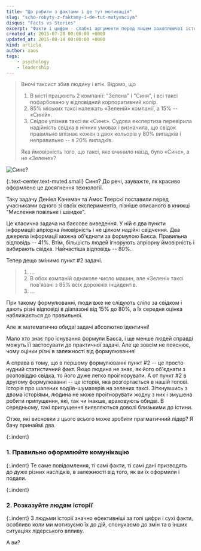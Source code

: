 ```yaml
---
title: "Що робити з фактами і де тут мотивація"
slug: "scho-robyty-z-faktamy-i-de-tut-motyvaciya"
disqus: "Facts vs Stories"
excerpt: "Факти і цифри - слабкі аргументи перед лицем захоплюючої історії..."
created_at: 2015-07-28 00:00:00 +0000
updated_at: 2015-08-14 00:00:00 +0000
kind: article
author: xaos
tags:
    - psychology
    - leadership
---
```


> Вночі таксист збив людину і втік.  Відомо, що
> 
> 1. В місті працюють 2 компанії: "Зелена" і "Синя", і всі таксі пофарбовано у відповідний корпоративний колір.  
> 2. 85% міських таксі належать «Зеленій» компанії, а 15% -- «Синій».
> 3. Свідок упізнав таксі як «Синє». Судова експертиза перевірила надійність свідка в нічних умовах і визначила, що свідок правильно впізнає кожен з двох кольорів у 80% випадків і неправильно -- в 20% випадків.
> 
> Яка ймовірність того, що таксі, яке вчинило наїзд, було «Синє», а не «Зелене»?

![Синє?](http://media.caranddriver.com/images/media/638444/tesla-model-s-photo-640556-s-original.jpg)

{:.text-center.text-muted.small}
Синя? До речі, зауважте, як красиво оформлено це досягнення технології.

Таку задачу Деніел Канеман та Амос Тверскі поставили перед учасниками одного зі своїх експериментів, пізніше описаного в книжці "Мислення повільне і швидке".

Це класична задача на баєсове виведення.  У ній є два пункти інформації: апріорна ймовірність і не цілком надійні свідчення.  Два джерела інформації можна об'єднати за формулою Баєса. Правильна відповідь -- 41%. Втім, більшість людей ігнорують апріорну ймовірність і вибирають свідка. Найчастіша відповідь -- 80%.

Тепер дещо змінимо пункт #2 задачі.

> 1. ...
> 2. В обох компаній однакове число машин, але «Зелені» таксі пов'язані з 85% всіх дорожніх інцидентів.
> 3. ...

При такому формулюванні, люди вже не слідують сліпо за свідком і дають різні відповіді в діапазоні від 15% до 80%, а їх середня оцінка наближається до правильної.  

Але ж математично обидві задачі абсолютно ідентичні!

Мало хто знає про існування формули Баєса, і ще менше людей справді можуть її застосувати до практичної задачі.  Але це зовсім не пояснює, чому оцінки *різні* в залежності від формулювання!

A справа в тому, що в першому формулюванні пункт #2 -- це просто нудний статистичний факт.  Якщо людина не знає, як його об'єднати з розповіддю свідка, то його дуже легко проігнорувати.  А от пункт #2 в другому формулюванні -- це *історія*, яка розгортається в нашій голові.  Історія про шалених водіїв-шумахерів на зелених таксі.  Зіткнувшись з двома історіями, людина не може проігнорувати жодну з них і змушена робити припущення, які, так чи інакше, враховують обидві.  В середньому, такі припущення виявляються доволі близькими до істини.

Отже, які висновки з цього всього може зробити прагматичний лідер?  Я бачу принаймі два.

{:.indent}
### 1. Правильно оформлюйте комунікацію

{:.indent}
Те саме повідомлення, ті самі факти, ті самі дані призводять до дуже різних наслідків, в залежності від того, як ви їх оформили і подали.

{:.indent}
### 2. Розказуйте людям історії

{:.indent}
З людьми історії значно ефективніші за голі цифри і сухі факти, особливо коли ми мотивуємо їх до дій, спонукаємо до змін та в інших ситуаціях лідерського впливу. 

А ви?